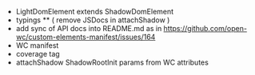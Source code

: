 * LightDomElement extends ShadowDomElement
* typings 
    ** ( remove JSDocs in attachShadow )
* add sync of API docs into README.md as in https://github.com/open-wc/custom-elements-manifest/issues/164
* WC manifest
* coverage tag
* attachShadow ShadowRootInit params from WC attributes
    <shadow-dom-element mode="open|closed" delegates-Focus="false|true" slotAssignment="named|manual"> 
